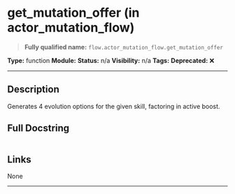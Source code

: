 # get_mutation_offer (in actor_mutation_flow)
> **Fully qualified name:** `flow.actor_mutation_flow.get_mutation_offer`

**Type:** function
**Module:** 
**Status:** n/a
**Visibility:** n/a
**Tags:** 
**Deprecated:** ❌

---

## Description
Generates 4 evolution options for the given skill, factoring in active boost.

## Full Docstring
```

```

## Links
None

---
